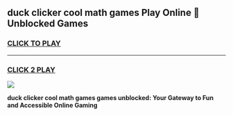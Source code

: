 
## duck clicker cool math games Play Online 👋 Unblocked Games
<h3>
<a href="https://news.freeplayer.one?title=duck_clicker_cool_math_games&ref=17CMG">CLICK TO PLAY</a></h3>
<hr>

<h3>
<a href="https://news.freeplayer.one?title=duck_clicker_cool_math_games&ref=17CMG">CLICK 2 PLAY</a>
  
</h3>

<a href="https://news.freeplayer.one?title=duck_clicker_cool_math_games&ref=17CMG/"><img src="https://clearcache.store/games.png"></a>


**duck clicker cool math games games unblocked: Your Gateway to Fun and Accessible Online Gaming**
